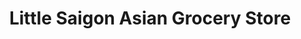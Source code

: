 ---
title: "Little Saigon Asian Grocery Store"
url: /lincoln/little-saigon-asian-grocery-store/
shop: Lebensmittel
---